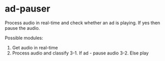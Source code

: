 # ad-pauser
Process audio in real-time and check whether an ad is playing. If yes then pause the audio.

Possible modules:
1. Get audio in real-time
2. Process audio and classify
3-1. If ad - pause audio
3-2. Else play
